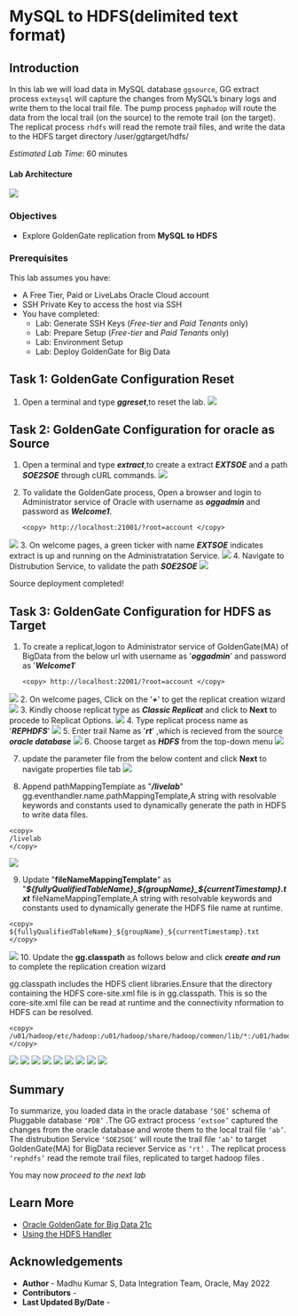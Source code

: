 #  MySQL to HDFS(delimited text format)


## Introduction
In this lab we will load data in MySQL database `ggsource`, GG extract process `extmysql` will capture the changes from MySQL’s binary logs and write them to the local trail file. The pump process `pmphadop` will route the data from the local trail (on the source) to the remote trail (on the target). The replicat
process `rhdfs` will read the remote trail files, and write the data to the HDFS target directory
/user/ggtarget/hdfs/

*Estimated Lab Time*:  60 minutes

#### Lab Architecture

  ![](./images/image300_1.png " ")

### Objectives
- Explore GoldenGate replication from **MySQL to HDFS**

### Prerequisites
This lab assumes you have:
- A Free Tier, Paid or LiveLabs Oracle Cloud account
- SSH Private Key to access the host via SSH
- You have completed:
    - Lab: Generate SSH Keys (*Free-tier* and *Paid Tenants* only)
    - Lab: Prepare Setup (*Free-tier* and *Paid Tenants* only)
    - Lab: Environment Setup
    - Lab: Deploy GoldenGate for Big Data

## Task 1: GoldenGate Configuration Reset

1.	Open  a terminal and type ***ggreset***,to reset the lab.
![](./images/lab4_1.png " ")

## Task 2: GoldenGate Configuration  for oracle as Source
1.	Open  a terminal and type ***extract***,to create a extract ***EXTSOE*** and a path ***SOE2SOE*** through cURL commands.
![](./images/lab4_2.png " ")
2. To validate the GoldenGate process, Open a browser and login to Administrator service of Oracle  with username as ***oggadmin*** and password as ***Welcome1***.

    ```
    <copy> http://localhost:21001/?root=account </copy>
    ```
![](./images/lab4_3.png " ")
3. On welcome pages, a green ticker with name ***EXTSOE*** indicates extract is up and running on the  Administratation Service.
![](./images/lab4_4.png " ")
4. Navigate to Distrubution Service, to validate the path ***SOE2SOE*** 
![](./images/lab4_5.png " ")

Source deployment completed!

## Task 3: GoldenGate Configuration  for HDFS as Target

1. To create a replicat,logon to Administrator service of GoldenGate(MA) of BigData from the below url with username as '***oggadmin***' and password as '***Welcome1***' 

    ```
    <copy> http://localhost:22001/?root=account </copy>
    ```
![](./images/lab2_1.png " ")
2. On welcome pages, Click on the '***+***' to get the replicat creation wizard
![](./images/lab2_3.png " ")
3. Kindly choose replicat type as ***Classic Replicat*** and click to **Next** to procede to Replicat Options.
![](./images/lab2_4.png " ")
4. Type replicat process name as '***REPHDFS***' 
![](./images/lab2_6.png " ")
5.  Enter trail Name as '***rt***' ,which is recieved from the source ***oracle database***
![](./images/lab2_7.png " ")
6. Choose target as ***HDFS*** from the top-down menu
![](./images/lab2_8.png " ")

7. update the parameter file from the below content and click **Next** to navigate properties file tab
![](./images/lab2_9.png " ")

8. Append pathMappingTemplate as "***/livelab***" 
  gg.eventhandler.name.pathMappingTemplate,A string with resolvable keywords and constants used to dynamically generate the path in HDFS to write data files.
  ```
  <copy>
  /livelab
  </copy>
  ``` 
![](./images/lab2_10.png " ")

9. Update "**fileNameMappingTemplate**" as "***${fullyQualifiedTableName}_${groupName}_${currentTimestamp}.txt*** 
  fileNameMappingTemplate,A string with resolvable keywords and constants used to dynamically generate the HDFS file name at runtime.
  ```
  <copy>
  ${fullyQualifiedTableName}_${groupName}_${currentTimestamp}.txt
  </copy>
  ```
![](./images/lab2_11.png " ")
10. Update the **gg.classpath** as follows below and click ***create and run*** to complete the replication creation wizard
 
 gg.classpath includes the HDFS client libraries.Ensure that the directory containing the HDFS core-site.xml file is in gg.classpath. This is so the core-site.xml file can be read at runtime and the connectivity nformation to HDFS can be resolved.
```
<copy>
/u01/hadoop/etc/hadoop:/u01/hadoop/share/hadoop/common/lib/*:/u01/hadoop/share/hadoop/common/*:/u01/hadoop/share/hadoop/hdfs/*:/u01/hadoop/share/hadoop/hdfs/lib/*
</copy>

```


![](./images/lab2_12.png " ")
![](./images/lab2_13.png " ")
![](./images/lab2_14.png " ")
![](./images/lab2_15.png " ")
![](./images/lab2_16.png " ")
![](./images/lab2_17.png " ")
![](./images/lab2_18.png " ")
![](./images/lab2_19.png " ")
![](./images/lab2_20.png " ")

## Summary
To summarize, you loaded data in the oracle database `‘SOE’` schema of Pluggable database `‘PDB’` .The GG extract process `‘extsoe’` captured the changes from the oracle database and wrote them to the local trail file `‘ab’`. The distrubution Service `‘SOE2SOE’` will route the trail file  `‘ab’` to target GoldenGate(MA) for BigData reciever Service as `‘rt’` . The replicat process `‘rephdfs’` read the remote trail files, replicated to target hadoop files .

You may now *proceed to the next lab*

## Learn More

* [Oracle GoldenGate for Big Data 21c ](https://docs.oracle.com/en/middleware/goldengate/big-data/21.1/index.html)
* [ Using the HDFS  Handler ](https://docs.oracle.com/en/middleware/goldengate/big-data/21.1/gadbd/using-hdfs-handler.html)
## Acknowledgements
* **Author** - Madhu Kumar S, Data Integration Team, Oracle, May 2022
* **Contributors** - 
* **Last Updated By/Date** - 
